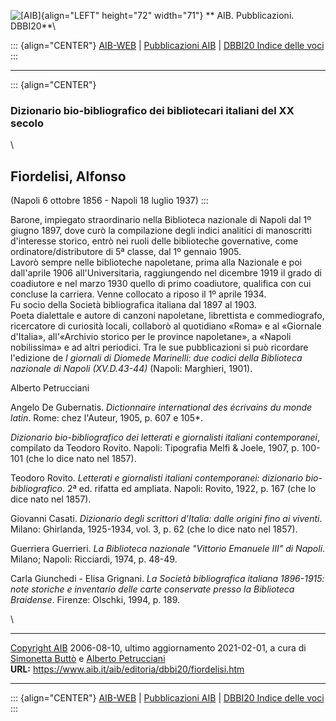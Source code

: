 ![\[AIB\]](/aib/wi/aibv72.gif){align="LEFT" height="72" width="71"}
** AIB. Pubblicazioni. DBBI20**\

::: {align="CENTER"}
[AIB-WEB](/) \| [Pubblicazioni AIB](/pubblicazioni/) \| [DBBI20 Indice
delle voci](dbbi20.htm)
:::

------------------------------------------------------------------------

::: {align="CENTER"}
### Dizionario bio-bibliografico dei bibliotecari italiani del XX secolo

\

## Fiordelisi, Alfonso

(Napoli 6 ottobre 1856 - Napoli 18 luglio 1937)
:::

Barone, impiegato straordinario nella Biblioteca nazionale di Napoli dal
1º giugno 1897, dove curò la compilazione degli indici analitici di
manoscritti d\'interesse storico, entrò nei ruoli delle biblioteche
governative, come ordinatore/distributore di 5ª classe, dal 1º gennaio
1905.\
Lavorò sempre nelle biblioteche napoletane, prima alla Nazionale e poi
dall\'aprile 1906 all\'Universitaria, raggiungendo nel dicembre 1919 il
grado di coadiutore e nel marzo 1930 quello di primo coadiutore,
qualifica con cui concluse la carriera. Venne collocato a riposo il 1º
aprile 1934.\
Fu socio della Società bibliografica italiana dal 1897 al 1903.\
Poeta dialettale e autore di canzoni napoletane, librettista e
commediografo, ricercatore di curiosità locali, collaborò al quotidiano
«Roma» e al «Giornale d\'Italia», all\'«Archivio storico per le province
napoletane», a «Napoli nobilissima» e ad altri periodici. Tra le sue
pubblicazioni si può ricordare l\'edizione de *I giornali di Diomede
Marinelli: due codici della Biblioteca nazionale di Napoli (XV.D.43-44)*
(Napoli: Marghieri, 1901).

Alberto Petrucciani

Angelo De Gubernatis. *Dictionnaire international des écrivains du monde
latin*. Rome: chez l\'Auteur, 1905, p. 607 e 105\*.

*Dizionario bio-bibliografico dei letterati e giornalisti italiani
contemporanei*, compilato da Teodoro Rovito. Napoli: Tipografia Melfi &
Joele, 1907, p. 100-101 (che lo dice nato nel 1857).

Teodoro Rovito. *Letterati e giornalisti italiani contemporanei:
dizionario bio-bibliografico*. 2ª ed. rifatta ed ampliata. Napoli:
Rovito, 1922, p. 167 (che lo dice nato nel 1857).

Giovanni Casati. *Dizionario degli scrittori d\'Italia: dalle origini
fino ai viventi*. Milano: Ghirlanda, 1925-1934, vol. 3, p. 62 (che lo
dice nato nel 1857).

Guerriera Guerrieri. *La Biblioteca nazionale \"Vittorio Emanuele III\"
di Napoli*. Milano; Napoli: Ricciardi, 1974, p. 48-49.

Carla Giunchedi - Elisa Grignani. *La Società bibliografica italiana
1896-1915: note storiche e inventario delle carte conservate presso la
Biblioteca Braidense*. Firenze: Olschki, 1994, p. 189.

\

------------------------------------------------------------------------

[Copyright AIB](/su-questo-sito/dichiarazione-di-copyright-aib-web/)
2006-08-10, ultimo aggiornamento 2021-02-01, a cura di [Simonetta
Buttò](/aib/redazione3.htm) e [Alberto
Petrucciani](/su-questo-sito/redazione-aib-web/)\
**URL:** https://www.aib.it/aib/editoria/dbbi20/fiordelisi.htm

------------------------------------------------------------------------

::: {align="CENTER"}
[AIB-WEB](/) \| [Pubblicazioni AIB](/pubblicazioni/) \| [DBBI20 Indice
delle voci](dbbi20.htm)
:::
